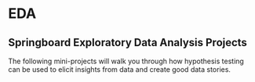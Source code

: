 # EDA
## Springboard Exploratory Data Analysis Projects  
The following mini-projects will walk you through how hypothesis testing can be used to elicit insights from data and create good data stories.

